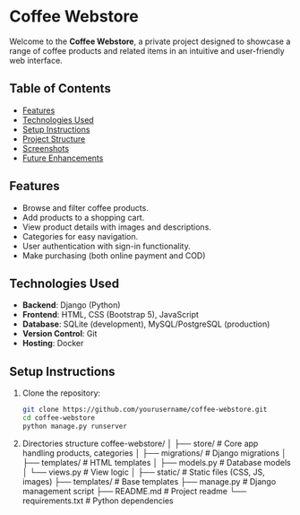 # Coffee Webstore

Welcome to the **Coffee Webstore**, a private project designed to showcase a range of coffee products and related items in an intuitive and user-friendly web interface.

## Table of Contents
- [Features](#features)
- [Technologies Used](#technologies-used)
- [Setup Instructions](#setup-instructions)
- [Project Structure](#project-structure)
- [Screenshots](#screenshots)
- [Future Enhancements](#future-enhancements)

## Features
- Browse and filter coffee products.
- Add products to a shopping cart.
- View product details with images and descriptions.
- Categories for easy navigation.
- User authentication with sign-in functionality.
- Make purchasing (both online payment and COD)

## Technologies Used
- **Backend**: Django (Python)
- **Frontend**: HTML, CSS (Bootstrap 5), JavaScript
- **Database**: SQLite (development), MySQL/PostgreSQL (production)
- **Version Control**: Git
- **Hosting**: Docker

## Setup Instructions

1. Clone the repository:
   ```bash
   git clone https://github.com/yourusername/coffee-webstore.git
   cd coffee-webstore
   python manage.py runserver
   ```

2. Directories structure
coffee-webstore/
│
├── store/                   # Core app handling products, categories
│   ├── migrations/           # Django migrations
│   ├── templates/            # HTML templates
│   ├── models.py             # Database models
│   └── views.py              # View logic
│
├── static/                   # Static files (CSS, JS, images)
├── templates/                # Base templates
├── manage.py                 # Django management script
├── README.md                 # Project readme
└── requirements.txt          # Python dependencies
